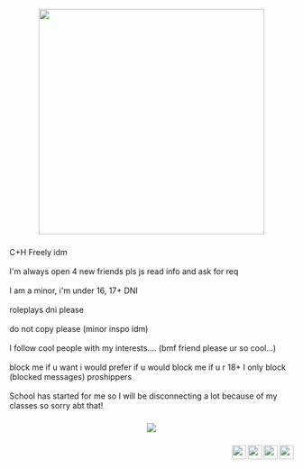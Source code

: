 <br clear="both">

<div align="center">
  <img height="400" src="https://i.pinimg.com/736x/8c/57/ef/8c57efd6106a19081cf882f120c27a47.jpg"  />
</div>

###

<p align="left">C+H Freely idm<br><br>I'm always open 4 new friends pls js read info and ask for req<br><br>I am a minor, i'm under 16, 17+ DNI<br><br>roleplays dni please<br><br>do not copy please (minor inspo idm)<br><br>I follow cool people with my interests.... (bmf friend please ur so cool...)<br><br>block me if u want i would prefer if u would block me if u r 18+ I only block (blocked messages) proshippers<br><br>School has started for me so I will be disconnecting a lot because of my classes so sorry abt that!</p>

###

<div align="center">
  <img src="https://visitor-badge.laobi.icu/badge?page_id=Morgio.Morgio&left_color=black&right_color=darkred&left_text=cool%20people"  />
</div>

###

<img align="right" height="25" src="https://64.media.tumblr.com/a995968e1b0a942224d69e9cc70950b5/7edbd016635ef3d8-0e/s250x400/6b456339d33d95bcaa06e43581c058f1c8c35ee3.gifv"  />

###

<img align="right" height="25" src="https://64.media.tumblr.com/63b433dfef21799cfd34fef14d9057ba/4fdd7292ae378a58-5a/s250x400/14456df46c24bb45e334031a20743cf351396d42.gifv"  />

###

<img align="right" height="25" src="https://64.media.tumblr.com/03f3108b05829c00fa870d3712cbb6c3/150050ef62aeb4f9-b8/s250x400/e92243b3baa1b7629bc6c01cac92c10b329a96ae.gifv"  />

###

<img align="right" height="25" src="https://64.media.tumblr.com/d1a3023bc88c3839cb4221dc1b89882e/858fba5bea03910f-ab/s400x600/08bdceae430016f2140ea5fcfc876483fe8052b5.gifv"  />

###
